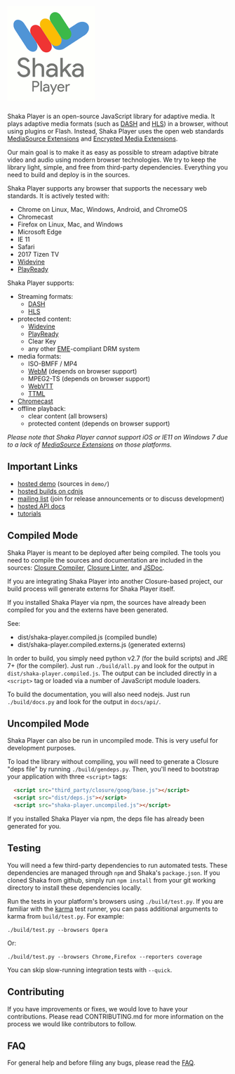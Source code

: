 # ![Shaka Player](docs/shaka-player-logo.png)

Shaka Player is an open-source JavaScript library for adaptive media.  It plays
adaptive media formats (such as [DASH][] and [HLS][]) in a browser, without
using plugins or Flash.  Instead, Shaka Player uses the open web standards
[MediaSource Extensions][] and [Encrypted Media Extensions][].

Our main goal is to make it as easy as possible to stream adaptive bitrate
video and audio using modern browser technologies. We try to keep the library
light, simple, and free from third-party dependencies. Everything you need to
build and deploy is in the sources.

Shaka Player supports any browser that supports the necessary web standards.
It is actively tested with:
  - Chrome on Linux, Mac, Windows, Android, and ChromeOS
  - Chromecast
  - Firefox on Linux, Mac, and Windows
  - Microsoft Edge
  - IE 11
  - Safari
  - 2017 Tizen TV
  - [Widevine][]
  - [PlayReady][]

Shaka Player supports:
  - Streaming formats:
    - [DASH][]
    - [HLS][]
  - protected content:
    - [Widevine][]
    - [PlayReady][]
    - Clear Key
    - any other [EME][]-compliant DRM system
  - media formats:
    - ISO-BMFF / MP4
    - [WebM][] (depends on browser support)
    - MPEG2-TS (depends on browser support)
    - [WebVTT][]
    - [TTML][]
  - [Chromecast][]
  - offline playback:
    - clear content (all browsers)
    - protected content (depends on browser support)

*Please note that Shaka Player cannot support iOS or IE11 on Windows 7
due to a lack of [MediaSource Extensions][] on those platforms.*

[DASH]: http://dashif.org/
[HLS]: https://developer.apple.com/streaming/
[Widevine]: http://www.widevine.com/
[PlayReady]: https://www.microsoft.com/playready/
[WebM]: https://www.webmproject.org/
[WebVTT]: https://w3c.github.io/webvtt/
[TTML]: https://www.w3.org/TR/ttaf1-dfxp/
[Chromecast]: https://www.google.com/chromecast/
[MediaSource Extensions]: http://w3c.github.io/media-source/
[Encrypted Media Extensions]: https://w3c.github.io/encrypted-media/
[EME]: https://w3c.github.io/encrypted-media/


## Important Links ##

 * [hosted demo](http://shaka-player-demo.appspot.com) (sources in `demo/`)
 * [hosted builds on cdnjs](https://cdnjs.com/libraries/shaka-player)
 * [mailing list](https://groups.google.com/forum/#!forum/shaka-player-users)
     (join for release announcements or to discuss development)
 * [hosted API docs](http://shaka-player-demo.appspot.com/docs/api/index.html)
 * [tutorials](http://shaka-player-demo.appspot.com/docs/api/tutorial-welcome.html)


## Compiled Mode ##

Shaka Player is meant to be deployed after being compiled. The tools you need
to compile the sources and documentation are included in the sources:
[Closure Compiler][], [Closure Linter][], and [JSDoc][].

If you are integrating Shaka Player into another Closure-based project, our
build process will generate externs for Shaka Player itself.

If you installed Shaka Player via npm, the sources have already been compiled
for you and the externs have been generated.

See:
 * dist/shaka-player.compiled.js (compiled bundle)
 * dist/shaka-player.compiled.externs.js (generated externs)

In order to build, you simply need python v2.7 (for the build scripts) and
JRE 7+ (for the compiler). Just run `./build/all.py` and look for the output
in `dist/shaka-player.compiled.js`. The output can be included directly in a
`<script>` tag or loaded via a number of JavaScript module loaders.

To build the documentation, you will also need nodejs. Just run
`./build/docs.py` and look for the output in `docs/api/`.

[Closure Compiler]: https://developers.google.com/closure/compiler/
[Closure Linter]: https://developers.google.com/closure/utilities/docs/linter_howto
[JSDoc]: http://usejsdoc.org/


## Uncompiled Mode ##

Shaka Player can also be run in uncompiled mode. This is very useful for
development purposes.

To load the library without compiling, you will need to generate a Closure
"deps file" by running `./build/gendeps.py`. Then, you'll need to bootstrap
your application with three `<script>` tags:

```html
  <script src="third_party/closure/goog/base.js"></script>
  <script src="dist/deps.js"></script>
  <script src="shaka-player.uncompiled.js"></script>
```

If you installed Shaka Player via npm, the deps file has already been generated
for you.


## Testing ##

You will need a few third-party dependencies to run automated tests. These
dependencies are managed through `npm` and Shaka's `package.json`. If you
cloned Shaka from github, simply run `npm install` from your git working
directory to install these dependencies locally.

Run the tests in your platform's browsers using `./build/test.py`. If you are
familiar with the [karma][] test runner, you can pass additional arguments
to karma from `build/test.py`. For example:

```
./build/test.py --browsers Opera
```

Or:

```
./build/test.py --browsers Chrome,Firefox --reporters coverage
```

You can skip slow-running integration tests with `--quick`.

[karma]: https://karma-runner.github.io/


## Contributing ##

If you have improvements or fixes, we would love to have your contributions.
Please read CONTRIBUTING.md for more information on the process we would like
contributors to follow.


## FAQ ##

For general help and before filing any bugs, please read the
[FAQ](docs/tutorials/faq.md).
